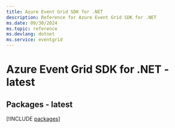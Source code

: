 ```yaml
---
title: Azure Event Grid SDK for .NET
description: Reference for Azure Event Grid SDK for .NET
ms.date: 09/30/2024
ms.topic: reference
ms.devlang: dotnet
ms.service: eventgrid
---
```

# Azure Event Grid SDK for .NET - latest
## Packages - latest
[!INCLUDE [packages](event-grid-index.md)]